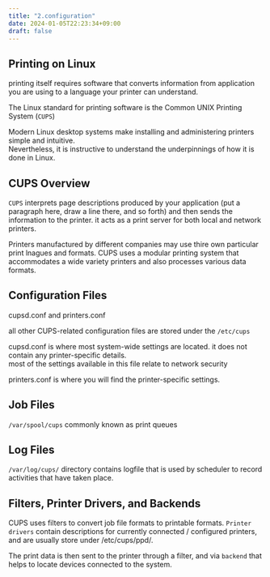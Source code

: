 ```yaml
---
title: "2.configuration"
date: 2024-01-05T22:23:34+09:00
draft: false
---
```


## Printing on Linux

printing itself requires software that converts information from application you are using to a language your printer can understand.  

The Linux standard for printing software is the Common UNIX Printing System (`CUPS`)

Modern Linux desktop systems make installing and administering printers simple and intuitive.  
Nevertheless, it is instructive to understand the underpinnings of how it is done in Linux.   


## CUPS Overview

`CUPS` interprets page descriptions produced by your application (put a paragraph here, draw a line there, and so forth) and then sends the information to the printer. it acts as a print server for both local and network printers.

Printers manufactured by different companies may use thire own particular print lnagues and formats. CUPS uses a modular printing system that accommodates a wide variety printers and also processes various data formats. 

## Configuration Files

cupsd.conf and printers.conf

all other CUPS-related configuration files are stored under the `/etc/cups`

cupsd.conf is where most system-wide settings are located. it does not contain any printer-specific details.  
most of the settings available in this file relate to network security  

printers.conf is where you will find the printer-specific settings. 


## Job Files

`/var/spool/cups` commonly known as print queues  

## Log Files

`/var/log/cups/` directory contains logfile that is used by scheduler to record activities that have taken place.  

## Filters, Printer Drivers, and Backends

CUPS uses filters to convert job file formats to printable formats. `Printer drivers` contain descriptions for currently connected / configured printers,  
and are usually store under /etc/cups/ppd/.  

The print data is then sent to the printer through a filter, and via `backend` that helps to locate devices connected to the system.


